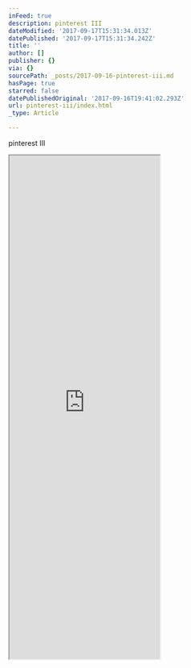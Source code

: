 ```yaml
---
inFeed: true
description: pinterest III
dateModified: '2017-09-17T15:31:34.013Z'
datePublished: '2017-09-17T15:31:34.242Z'
title: ''
author: []
publisher: {}
via: {}
sourcePath: _posts/2017-09-16-pinterest-iii.md
hasPage: true
starred: false
datePublishedOriginal: '2017-09-16T19:41:02.293Z'
url: pinterest-iii/index.html
_type: Article

---
```

pinterest III

<iframe src="https://the-grid.github.io/ed-userhtml/?g=eJxljkEKwjAQAO--IgQ8pluFHpSmv_AB22TbpFgTsgvB31tRUPQ6w8D07ErMopDvN6c8TVQUF2c1ADKTcJPjTagQS-PSCgvDBqI0C-uhh1c97HpUHgXN5oxPVtM6kr8wFf3hY8LiTY1egtWHtt1_OXZ4JRMozkGsPnXtn3t3x27LQqHJ6iCS-QxQa_2ZnBNK5JAyPB9xeADFEE6Q" height="1000" style=""></iframe>